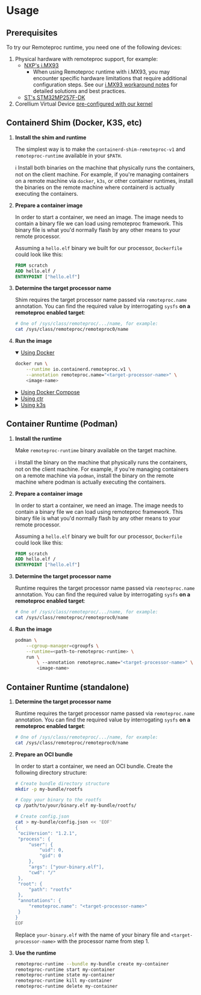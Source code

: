# Usage

## Prerequisites

To try our Remoteproc runtime, you need one of the following devices:

1. Physical hardware with remoteproc support, for example:
   - [NXP's i.MX93](https://www.nxp.com/products/processors-and-microcontrollers/arm-processors/i-mx-applications-processors/i-mx-9-processors/i-mx-93-applications-processor-family-arm-cortex-a55-ml-acceleration-power-efficient-mpu:i.MX93)
     - When using Remoteproc runtime with i.MX93, you may encounter specific hardware limitations that require additional configuration steps. See our [i.MX93 workaround notes](IMX93_WORKAROUNDS.md) for detailed solutions and best practices.
   - [ST's STM32MP257F-DK](https://www.st.com/en/evaluation-tools/stm32mp257f-dk.html)
2. Corellium Virtual Device [pre-configured with our kernel](./CORELLIUM_USAGE.md)

## Containerd Shim (Docker, K3S, etc)

1. **Install the shim and runtime**

   The simplest way is to make the `containerd-shim-remoteproc-v1` and `remoteproc-runtime` available in your `$PATH`.

   ℹ️ Install both binaries on the machine that physically runs the containers, not on the client machine. For example, if you're managing containers on a remote machine via `docker`, `k3s`, or other container runtimes, install the binaries on the remote machine where containerd is actually executing the containers.

1. **Prepare a container image**

   In order to start a container, we need an image. The image needs to contain a binary file we can load using remoteproc framework. This binary file is what you'd normally flash by any other means to your remote processor.

   Assuming a `hello.elf` binary we built for our processor, `Dockerfile` could look like this:

   ```Dockerfile
   FROM scratch
   ADD hello.elf /
   ENTRYPOINT ["hello.elf"]
   ```

1. **Determine the target processor name**

   Shim requires the target processor name passed via `remoteproc.name` annotation. You can find the required value by interrogating `sysfs` **on a remoteproc enabled target**:

   ```sh
   # One of /sys/class/remoteproc/.../name, for example:
   cat /sys/class/remoteproc/remoteproc0/name
   ```

1. **Run the image**

   <details open>
   <summary><ins>Using Docker</ins></summary>

   ```sh
   docker run \
       --runtime io.containerd.remoteproc.v1 \
       --annotation remoteproc.name="<target-processor-name>" \
       <image-name>
   ```

   </details>

   <details>
   <summary><ins>Using Docker Compose</ins></summary>

   ```yaml
   services:
     hello:
       image: <image-name>
       runtime: io.containerd.remoteproc.v1
       annotations:
         remoteproc.name: <target-processor-name>
   ```

   And then

   ```sh
   docker compose up
   ```

   </details>

   <details>
   <summary><ins>Using ctr</ins></summary>

   ```sh
   ctr run \
       --runtime io.containerd.remoteproc.v1 \
       --annotation remoteproc.name="<target-processor-name>" \
       <image-name> <container-name>
   ```

   </details>

   <details>
   <summary><ins>Using k3s</ins></summary>

   Adjust [`k3s` configuration](https://rancher.com/docs/k3s/latest/en/advanced/#configuring-containerd) to add the new runtime:

   ```toml
   [plugins."io.containerd.grpc.v1.cri".containerd.runtimes.remoteproc]
     runtime_type = "io.containerd.remoteproc.v1"

     # `pod_annotations` is a list of annotatins that will be passed to both the pod sandbox, and container OCI annotations.
     # Details: https://raw.githubusercontent.com/containerd/containerd/main/docs/cri/config.md
     pod_annotations = ["remoteproc.name"]
   ```

   And register the runtime with `kubernetes`:

   ```bash
   sudo kubectl apply -f - <<'YAML'
   apiVersion: node.k8s.io/v1
   kind: RuntimeClass
   metadata:
       name: remoteproc
   handler: remoteproc
   YAML
   ```

   Finally, you can run a pod with the necessary annotation:

   ```sh
   kubectl apply -f - <<EOF
   kind: Pod
   apiVersion: v1
   metadata:
     annotations:
       remoteproc.name: <target-processor-name>
   spec:
     runtimeClassName: remoteproc
     containers:
       - name: demo-app
         image: <image-name>
         imagePullPolicy: IfNotPresent
   EOF
   ```

   </details>

## Container Runtime (Podman)

1. **Install the runtime**

   Make `remoteproc-runtime` binary available on the target machine.

   ℹ️ Install the binary on the machine that physically runs the containers, not on the client machine. For example, if you're managing containers on a remote machine via `podman`, install the binary on the remote machine where podman is actually executing the containers.

1. **Prepare a container image**

   In order to start a container, we need an image. The image needs to contain a binary file we can load using remoteproc framework. This binary file is what you'd normally flash by any other means to your remote processor.

   Assuming a `hello.elf` binary we built for our processor, `Dockerfile` could look like this:

   ```Dockerfile
   FROM scratch
   ADD hello.elf /
   ENTRYPOINT ["hello.elf"]
   ```

1. **Determine the target processor name**

   Runtime requires the target processor name passed via `remoteproc.name` annotation. You can find the required value by interrogating `sysfs` **on a remoteproc enabled target**:

   ```sh
   # One of /sys/class/remoteproc/.../name, for example:
   cat /sys/class/remoteproc/remoteproc0/name
   ```

1. **Run the image**

   ```sh
   podman \
       --cgroup-manager=cgroupfs \
       --runtime=<path-to-remoteproc-runtime> \
       run \
           \ --annotation remoteproc.name="<target-processor-name>" \
           <image-name>
   ```

## Container Runtime (standalone)

1. **Determine the target processor name**

   Runtime requires the target processor name passed via `remoteproc.name` annotation. You can find the required value by interrogating `sysfs` **on a remoteproc enabled target**:

   ```sh
   # One of /sys/class/remoteproc/.../name, for example:
   cat /sys/class/remoteproc/remoteproc0/name
   ```

1. **Prepare an OCI bundle**

   In order to start a container, we need an OCI bundle. Create the following directory structure:

   ```bash
   # Create bundle directory structure
   mkdir -p my-bundle/rootfs

   # Copy your binary to the rootfs
   cp /path/to/your/binary.elf my-bundle/rootfs/

   # Create config.json
   cat > my-bundle/config.json << 'EOF'
   {
   	"ociVersion": "1.2.1",
   	"process": {
   		"user": {
   			"uid": 0,
   			"gid": 0
   		},
   		"args": ["your-binary.elf"],
   		"cwd": "/"
   	},
   	"root": {
   		"path": "rootfs"
   	},
   	"annotations": {
   		"remoteproc.name": "<target-processor-name>"
   	}
   }
   EOF
   ```

   Replace `your-binary.elf` with the name of your binary file and `<target-processor-name>` with the processor name from step 1.

1. **Use the runtime**

   ```bash
   remoteproc-runtime --bundle my-bundle create my-container
   remoteproc-runtime start my-container
   remoteproc-runtime state my-container
   remoteproc-runtime kill my-container
   remoteproc-runtime delete my-container
   ```
